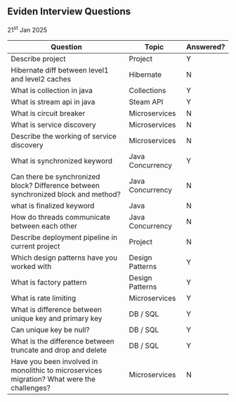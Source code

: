 ## Eviden Interview Questions
21<sup>st</sup> Jan 2025

| Question | Topic | Answered? |
|----------|-------|-----------|
| Describe project | Project | Y |
| Hibernate diff between level1 and level2 caches| Hibernate | N |
| What is collection in java | Collections | Y |
| What is stream api in java | Steam API | Y |
| What is circuit breaker | Microservices | N |
| What is service discovery | Microservices | N |
| Describe the working of service discovery | Microservices | N |
| What is synchronized keyword | Java Concurrency | Y |
| Can there be synchronized block? Difference between synchronized block and method? | Java Concurrency | N |
|what is finalized keyword| Java |N|
| How do threads communicate between each other | Java Concurrency | N|
| Describe deployment pipeline in current project | Project | N |
| Which design patterns have you worked with | Design Patterns | Y |
| What is factory pattern | Design Patterns | Y |
| What is rate limiting | Microservices | Y |
| What is difference between unique key and primary key | DB / SQL | Y |
| Can unique key be null? | DB / SQL | Y |
| What is the difference between truncate and drop and delete | DB / SQL | Y |
| Have you been involved in monolithic to microservices migration? What were the challenges? | Microservices | N |